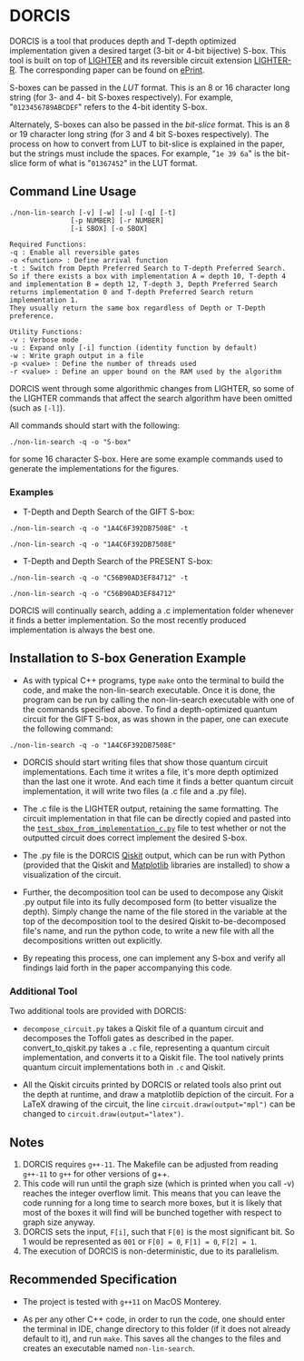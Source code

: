 # DORCIS #
DORCIS is a tool that produces depth and T-depth optimized implementation given a desired target (3-bit or 4-bit bijective) S-box. This tool is built on top of [LIGHTER](https://eprint.iacr.org/2017/101) and its reversible circuit extension [LIGHTER-R](https://ieeexplore.ieee.org/abstract/document/9088027). The corresponding paper can be found on [ePrint](https://eprint.iacr.org/2023/286).

S-boxes can be passed in the *LUT* format. This is an 8 or 16 character long string (for 3- and 4- bit S-boxes respectively). For example, "`0123456789ABCDEF`" refers to the 4-bit identity S-box.

Alternately, S-boxes can also be passed in the *bit-slice* format. This is an 8 or 19 character long string (for 3 and 4 bit S-boxes respectively). The process on how to convert from LUT to bit-slice is explained in the paper, but the strings must include the spaces. For example, "`1e 39 6a`" is the bit-slice form of what is "`01367452`" in the LUT format.

## Command Line Usage ##
    ./non-lin-search [-v] [-w] [-u] [-q] [-t]
                   [-p NUMBER] [-r NUMBER]
                   [-i SBOX] [-o SBOX]

    Required Functions:
    -q : Enable all reversible gates
    -o <function> : Define arrival function
    -t : Switch from Depth Preferred Search to T-depth Preferred Search. So if there exists a box with implementation A = depth 10, T-depth 4 and implementation B = depth 12, T-depth 3, Depth Preferred Search returns implementation 0 and T-depth Preferred Search return implementation 1.
    They usually return the same box regardless of Depth or T-Depth preference.

    Utility Functions:
    -v : Verbose mode
    -u : Expand only [-i] function (identity function by default)
    -w : Write graph output in a file
    -p <value> : Define the number of threads used
    -r <value> : Define an upper bound on the RAM used by the algorithm

DORCIS went through some algorithmic changes from LIGHTER, so some of the LIGHTER commands that affect the search algorithm have been omitted (such as `[-l]`). 

All commands should start with the following:
```
./non-lin-search -q -o "S-box"
```
for some 16 character S-box. Here are some example commands used to generate the implementations for the figures.

### Examples ###
- T-Depth and Depth Search of the GIFT S-box:
```
./non-lin-search -q -o "1A4C6F392DB7508E" -t
```
```
./non-lin-search -q -o "1A4C6F392DB7508E"
```

- T-Depth and Depth Search of the PRESENT S-box:
```
./non-lin-search -q -o "C56B90AD3EF84712" -t
```

```
./non-lin-search -q -o "C56B90AD3EF84712"
```

DORCIS will continually search, adding a .c implementation folder whenever it finds a better implementation. So the most recently produced implementation is always the best one.

## Installation to S-box Generation Example ##

* As with typical C++ programs, type `make` onto the terminal to build the code, and make the non-lin-search executable. Once it is done, the program can be run by calling the non-lin-search executable with one of the commands specified above. To find a depth-optimized quantum circuit for the GIFT S-box, as was shown in the paper, one can execute the following command: 
```
./non-lin-search -q -o "1A4C6F392DB7508E"
```

* DORCIS should start writing files that show those quantum circuit implementations. Each time it writes a file, it's more depth optimized than the last one it wrote. And each time it finds a better quantum circuit implementation, it will write two files (a .c file and a .py file).

* The .c file is the LIGHTER output, retaining the same formatting. The circuit implementation in that file can be directly copied and pasted into the [`test_sbox_from_implementation_c.py`](https://github.com/vdasu/lighter-r/blob/master/test_sbox_from_implementation_c.py) file to test whether or not the outputted circuit does correct implement the desired S-box.

* The .py file is the DORCIS [Qiskit](https://qiskit.org/) output, which can be run with Python (provided that the Qiskit and [Matplotlib](https://matplotlib.org/) libraries are installed) to show a visualization of the circuit.

* Further, the decomposition tool can be used to decompose any Qiskit .py output file into its fully decomposed form (to better visualize the depth). Simply change the name of the file stored in the variable at the top of the decomposition tool to the desired Qiskit to-be-decomposed file's name, and run the python code, to write a new file with all the decompositions written out explicitly.

* By repeating this process, one can implement any S-box and verify all findings laid forth in the paper accompanying this code.

### Additional Tool ###
Two additional tools are provided with DORCIS:
* `decompose_circuit.py` takes a Qiskit file of a quantum circuit and decomposes the Toffoli gates as described in the paper. convert_to_qiskit.py takes a `.c` file, representing a quantum circuit implementation, and converts it to a Qiskit file. The tool natively prints quantum circuit implementations both in `.c` and Qiskit. 

* All the Qiskit circuits printed by DORCIS or related tools also print out the depth at runtime, and draw a matplotlib depiction of the circuit. For a LaTeX drawing of the circuit, the line `circuit.draw(output="mpl")` can be changed to `circuit.draw(output="latex")`.

## Notes ##

1. DORCIS requires `g++-11`. The Makefile can be adjusted from reading `g++-11` to `g++` for other versions of g++.
2. This code will run until the graph size (which is printed when you call -v) reaches the integer overflow limit. This means that you can leave the code running for a long time to search more boxes, but it is likely that most of the boxes it will find will be bunched together with respect to graph size anyway.
3. DORCIS sets the input, `F[i]`, such that `F[0]` is the most significant bit. So 1 would be represented as `001` or `F[0] = 0`, `F[1] = 0`, `F[2] = 1`.
4. The execution of DORCIS is non-deterministic, due to its parallelism.

## Recommended Specification ##

* The project is tested with `g++11` on MacOS Monterey.

* As per any other C++ code, in order to run the code, one should enter the terminal in IDE, change directory to this folder (if it does not already default to it), and run `make`. This saves all the changes to the files and creates an executable named `non-lin-search`.


